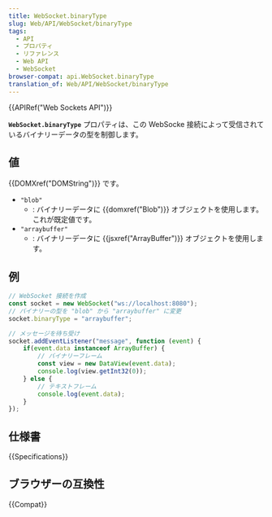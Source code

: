 ```yaml
---
title: WebSocket.binaryType
slug: Web/API/WebSocket/binaryType
tags:
  - API
  - プロパティ
  - リファレンス
  - Web API
  - WebSocket
browser-compat: api.WebSocket.binaryType
translation_of: Web/API/WebSocket/binaryType
---
```

{{APIRef("Web Sockets API")}}

**`WebSocket.binaryType`** プロパティは、この WebSocke 接続によって受信されているバイナリーデータの型を制御します。

## 値

{{DOMXref("DOMString")}} です。

- `"blob"`
  - : バイナリーデータに {{domxref("Blob")}} オブジェクトを使用します。これが既定値です。
- `"arraybuffer"`
  - : バイナリーデータに {{jsxref("ArrayBuffer")}} オブジェクトを使用します。

## 例

```js
// WebSocket 接続を作成
const socket = new WebSocket("ws://localhost:8080");
// バイナリーの型を "blob" から "arraybuffer" に変更
socket.binaryType = "arraybuffer";

// メッセージを待ち受け
socket.addEventListener("message", function (event) {
    if(event.data instanceof ArrayBuffer) {
        // バイナリーフレーム
        const view = new DataView(event.data);
        console.log(view.getInt32(0));
    } else {
        // テキストフレーム
        console.log(event.data);
    }
});
```

## 仕様書

{{Specifications}}

## ブラウザーの互換性

{{Compat}}
